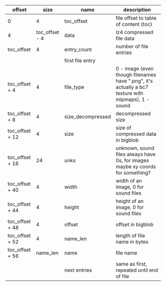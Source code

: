 | offset | size | name | description |
|-|-|-|-|
| 0 | 4 | toc_offset | file offset to table of content (toc) |
| 4 | toc_offset - 4 | data | lz4 compressed file data |
| toc_offset | 4 | entry_count | number of file entries |
||| first file entry ||
| toc_offset +  4 |  4 | file_type | 0 - image (even though filenames have ".png", it's actually a bc7 texture with mipmaps), 1 - sound |
| toc_offset +  8 |  4 | size_decompressed | decompressed size |
| toc_offset + 12 |  4 | size | size of compressed data in bigblob |
| toc_offset + 16 | 24 | unks | unknown, sound files always have 0s, for images maybe xy coords for something? |
| toc_offset + 40 |  4 | width | width of an image, 0 for sound files |
| toc_offset + 44 |  4 | height | height of an image, 0 for sound files |
| toc_offset + 48 |  4 | offset | offset in bigblob |
| toc_offset + 52 |  4 | name_len | length of file name in bytes |
| toc_offset + 56 | name_len | name | file name |
||| next entries | same as first, repeated until end of file |
